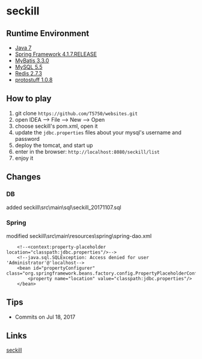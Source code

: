 # seckill

## Runtime Environment
 - [Java 7](http://www.oracle.com/technetwork/java/javase/downloads/jdk7-downloads-1880260.html)
 - [Spring Framework 4.1.7.RELEASE](http://projects.spring.io/spring-framework)
 - [MyBatis 3.3.0](http://www.mybatis.org/mybatis-3/)
 - [MySQL 5.5](http://www.mysql.com/)
 - [Redis 2.7.3](https://redis.io)
 - [protostuff 1.0.8](http://www.protostuff.io/)

## How to play

 1. git clone `https://github.com/T5750/websites.git`
 2. open IDEA -->  File  -->  New  --> Open
 3. choose seckill's pom.xml, open it
 4. update the `jdbc.properties` files about your mysql's username and password
 5. deploy the tomcat, and start up
 6. enter in the browser: `http://localhost:8080/seckill/list`
 7. enjoy it

## Changes

### DB
added seckill\src\main\sql\seckill_20171107.sql

### Spring
modified seckill\src\main\resources\spring\spring-dao.xml
```
	<!--<context:property-placeholder location="classpath:jdbc.properties"/>-->
    <!--java.sql.SQLException: Access denied for user 'Administrator'@'localhost-->
    <bean id="propertyConfigurer" class="org.springframework.beans.factory.config.PropertyPlaceholderConfigurer">
        <property name="location" value="classpath:jdbc.properties"/>
    </bean>
```

## Tips

- Commits on Jul 18, 2017

## Links
[seckill](https://github.com/codingXiaxw/seckill)
